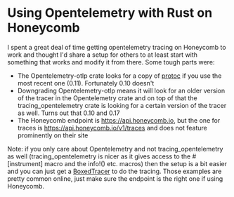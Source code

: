 # Using Opentelemetry with Rust on Honeycomb

I spent a great deal of time getting opentelemetry tracing on Honeycomb to work and thought I'd share a setup for others to at least start with something that works and modify it from there. Some tough parts were:

* The Opentelemetry-otlp crate looks for a copy of [protoc](https://grpc.io/docs/protoc-installation/) if you use the most recent one (0.11). Fortunately 0.10 doesn't
* Downgrading Opentelemetry-otlp means it will look for an older version of the tracer in the Opentelemetry crate and on top of that the tracing_opentelemetry crate is looking for a certain version of the tracer as well. Turns out that 0.10 and 0.17 
* The Honeycomb endpoint is https://api.honeycomb.io, but the one for traces is https://api.honeycomb.io/v1/traces and does not feature prominently on their site

Note: if you only care about Opentelemetry and not tracing_opentelemetry as well (tracing_opentelemetry is nicer as it gives access to the #[instrument] macro and the info!() etc. macros) then the setup is a bit easier and you can just get a [BoxedTracer](https://docs.rs/opentelemetry/latest/opentelemetry/global/struct.BoxedTracer.html) to do the tracing. Those examples are pretty common online, just make sure the endpoint is the right one if using Honeycomb.